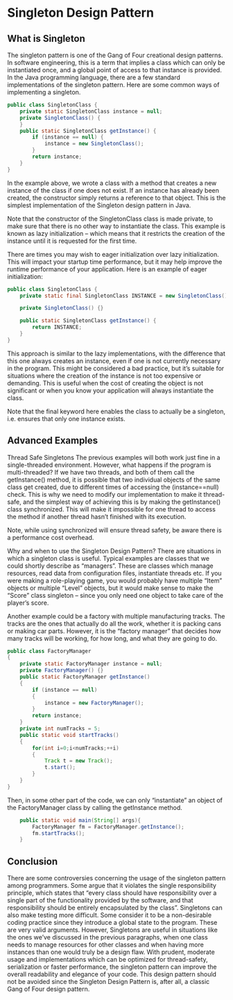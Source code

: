 # Singleton Design Pattern

## What is Singleton

The singleton pattern is one of the Gang of Four creational design patterns. In software engineering, this is a term that implies a class which can only be instantiated once, and a global point of access to that instance is provided. In the Java programming language, there are a few standard implementations of the singleton pattern. Here are some common ways of implementing a singleton.

```java
public class SingletonClass {
    private static SingletonClass instance = null;
    private SingletonClass() {
    }
    public static SingletonClass getInstance() {
        if (instance == null) {
            instance = new SingletonClass();
        }
        return instance;
    }
}
```

In the example above, we wrote a class with a method that creates a new instance of the class if one does not exist. If an instance has already been created, the constructor simply returns a reference to that object. This is the simplest implementation of the Singleton design pattern in Java.

Note that the constructor of the SingletonClass class is made private, to make sure that there is no other way to instantiate the class. This example is known as lazy initialization – which means that it restricts the creation of the instance until it is requested for the first time.

There are times you may wish to eager initialization over lazy initialization. This will impact your startup time performance, but it may help improve the runtime performance of your application. Here is an example of eager initialization:

```java
public class SingletonClass {
    private static final SingletonClass INSTANCE = new SingletonClass();

    private SingletonClass() {}

    public static SingletonClass getInstance() {
        return INSTANCE;
    }
}
```

This approach is similar to the lazy implementations, with the difference that this one always creates an instance, even if one is not currently necessary in the program. This might be considered a bad practice, but it’s suitable for situations where the creation of the instance is not too expensive or demanding. This is useful when the cost of creating the object is not significant or when you know your application will always instantiate the class.

Note that the final keyword here enables the class to actually be a singleton, i.e. ensures that only one instance exists.

## Advanced Examples

Thread Safe Singletons
The previous examples will both work just fine in a single-threaded environment. However, what happens if the program is multi-threaded? If we have two threads, and both of them call the getInstance() method, it is possible that two individual objects of the same class get created, due to different times of accessing the (instance==null) check. This is why we need to modify our implementation to make it thread-safe, and the simplest way of achieving this is by making the getInstance() class synchronized.
This will make it impossible for one thread to access the method if another thread hasn’t finished with its execution.

Note, while using synchronized will ensure thread safety, be aware there is a performance cost overhead.

Why and when to use the Singleton Design Pattern?
There are situations in which a singleton class is useful. Typical examples are classes that we could shortly describe as “managers”. These are classes which manage resources, read data from configuration files, instantiate threads etc. If you were making a role-playing game, you would probably have multiple “Item” objects or multiple “Level” objects, but it would make sense to make the “Score” class singleton – since you only need one object to take care of the player’s score.

Another example could be a factory with multiple manufacturing tracks. The tracks are the ones that actually do all the work, whether it is packing cans or making car parts. However, it is the “factory manager” that decides how many tracks will be working, for how long, and what they are going to do.

```java
public class FactoryManager
{
    private static FactoryManager instance = null;
    private FactoryManager() {}
    public static FactoryManager getInstance()
    {
        if (instance == null)
        {
            instance = new FactoryManager();
        }
        return instance;
    }
    private int numTracks = 5;
    public static void startTracks()
    {
        for(int i=0;i<numTracks;++i)
        {
            Track t = new Track();
            t.start();
        }
    }
}
```

Then, in some other part of the code, we can only “instantiate” an object of the FactoryManager class by calling the getInstance method.

```java
    public static void main(String[] args){
        FactoryManager fm = FactoryManager.getInstance();
        fm.startTracks();
    }
```

## Conclusion

There are some controversies concerning the usage of the singleton pattern among programmers. Some argue that it violates the single responsibility principle, which states that “every class should have responsibility over a single part of the functionality provided by the software, and that responsibility should be entirely encapsulated by the class”. Singletons can also make testing more difficult. Some consider it to be a non-desirable coding practice since they introduce a global state to the program.
These are very valid arguments. However, Singletons are useful in situations like the ones we’ve discussed in the previous paragraphs, when one class needs to manage resources for other classes and when having more instances than one would truly be a design flaw. With prudent, moderate usage and implementations which can be optimized for thread-safety, serialization or faster performance, the singleton pattern can improve the overall readability and elegance of your code. This design pattern should not be avoided since the Singleton Design Pattern is, after all, a classic Gang of Four design pattern.
